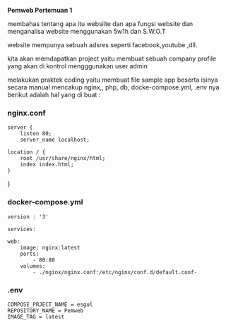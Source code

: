 **Pemweb Pertemuan 1**

membahas tentang apa itu websiite dan apa fungsi website dan menganalisa website menggunakan 5w1h dan S.W.O.T

website mempunya sebuah adsres seperti facebook,youtube ,dll.

kita akan memdapatkan project yaitu membuat sebuah company profile yang akan di kontrol mengggunakan user admin

melakukan praktek coding yaitu membuat file sample app beserta isinya secara manual mencakup nginx,, php, db, docke-compose.yml, .env nya
berikut adalah hal yang di buat :

### nginx.conf

    server {
        listen 80;
        server_name localhost;

    location / {
        root /usr/share/nginx/html;
        index index.html;
    }

}

### docker-compose.yml

    version : '3'

    services:

    web:
        image: nginx:latest
        ports:
            - 80:80
        volumes:
            - ./nginx/nginx.conf:/etc/nginx/conf.d/default.conf-

### .env

    COMPOSE_PRJECT_NAME = esgul
    REPOSITORY_NAME = Pemweb
    IMAGE_TAG = latest

